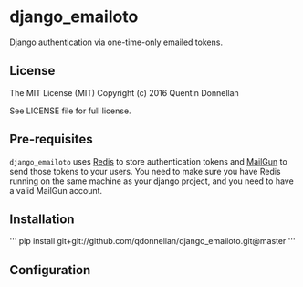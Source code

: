 # django_emailoto

Django authentication via one-time-only emailed tokens. 

## License
The MIT License (MIT)
Copyright (c) 2016 Quentin Donnellan

See LICENSE file for full license.

## Pre-requisites
`django_emailoto` uses [Redis](http://redis.io/) to store authentication tokens and [MailGun](http://www.mailgun.com/) to send
those tokens to your users. You need to make sure you have Redis running on the
same machine as your django project, and you need to have a valid MailGun account.

## Installation

'''
pip install git+git://github.com/qdonnellan/django_emailoto.git@master
'''

## Configuration

